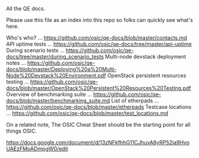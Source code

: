 All the QE docs.

Please use this file as an index into this repo so folks can quickly see what's here.

Who's who? ... https://github.com/osic/qe-docs/blob/master/contacts.md
API uptime tests ... https://github.com/osic/qe-docs/tree/master/api-uptime  
During scenario tests ... https://github.com/osic/qe-docs/tree/master/during_scenario_tests
Multi-node devstack deployment notes ... https://github.com/osic/qe-docs/blob/master/Deploying%20a%20Multi-Node%20Devstack%20Environment.pdf
OpenStack persistent resources testing ... https://github.com/osic/qe-docs/blob/master/OpenStack%20Persistent%20Resources%20Testing.pdf
Overview of benchmarking suite ... https://github.com/osic/qe-docs/blob/master/benchmarking_suite.md
List of etherpads ... https://github.com/osic/qe-docs/blob/master/etherpads 
Testcase locations ... https://github.com/osic/qe-docs/blob/master/test_locations.md


On a related note, The OSIC Cheat Sheet should be the starting point for all things OSIC.

https://docs.google.com/document/d/13zNFkfhhG11CJhuvA8yRP52ia9HvoUAEzFMoADmpgW0/edit
